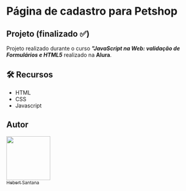 # Página de cadastro para Petshop
## Projeto (finalizado :white_check_mark:)

Projeto realizado durante o curso <strong><em>"JavaScript na Web: validação de Formulários e HTML5</em></strong> realizado na <strong>Alura</strong>.

## 🛠️ Recursos

* HTML
* CSS
* Javascript

## Autor

[<img src="https://avatars.githubusercontent.com/u/102166830?v=4" width=115><br><sub>Hebert Santana</sub>](https://github.com/hebert-santana)
